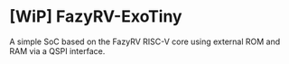 # [WiP] FazyRV-ExoTiny
A simple SoC based on the FazyRV RISC-V core using external ROM and RAM via a QSPI interface.